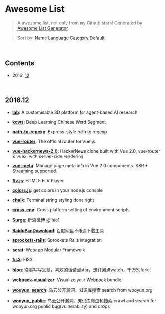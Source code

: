 # Awesome List

> A awesome list, not only from my Github stars! Generated by [Awesome List Generator](https://github.com/ttionya/Awesome-List-Generator).

> Sort by: [Name](https://github.com/ttionya/AwesomeList/blob/master/README-NAME.md) [Language](https://github.com/ttionya/AwesomeList/blob/master/README-LANGUAGE.md) [Category](https://github.com/ttionya/AwesomeList/blob/master/README-CATEGORY.md) [Default](https://github.com/ttionya/AwesomeList/blob/master/README-DEFAULT.md) 

<br>

## Contents 

- 2016: [12](#201612)   


<br>

## 2016.12

- [**lab**](https://github.com/deepmind/lab): A customisable 3D platform for agent-based AI research  


- [**kcws**](https://github.com/koth/kcws): Deep Learning Chinese Word Segment   


- [**path-to-regexp**](https://github.com/pillarjs/path-to-regexp): Express-style path to regexp  


- [**vue-router**](https://github.com/vuejs/vue-router): The official router for Vue.js.  


- [**vue-hackernews-2.0**](https://github.com/vuejs/vue-hackernews-2.0): HackerNews clone built with Vue 2.0, vue-router & vuex, with server-side rendering  


- [**vue-meta**](https://github.com/declandewet/vue-meta): Manage page meta info in Vue 2.0 components. SSR + Streaming supported.  


- [**flv.js**](https://github.com/Bilibili/flv.js): HTML5 FLV Player  


- [**colors.js**](https://github.com/Marak/colors.js): get colors in your node.js console  


- [**chalk**](https://github.com/chalk/chalk): Terminal string styling done right  


- [**cross-env**](https://github.com/kentcdodds/cross-env): Cross platform setting of environment scripts  


- [**Surge**](https://github.com/lhie1/Surge): 新浪微博 @lhie1  


- [**BaiduPanDownload**](https://github.com/Mrs4s/BaiduPanDownload): 百度网盘不限速下载工具  


- [**sprockets-rails**](https://github.com/rails/sprockets-rails): Sprockets Rails integration  


- [**scrat**](https://github.com/scrat-team/scrat): Webapp Modular Framework  


- [**fis3**](https://github.com/fex-team/fis3): FIS3  


- [**blog**](https://github.com/fouber/blog): 没事写写文章，喜欢的话请点star，想订阅点watch，千万别fork！  


- [**webpack-visualizer**](https://github.com/chrisbateman/webpack-visualizer): Visualize your Webpack bundle  


- [**wooyun_search**](https://github.com/grt1st/wooyun_search): 乌云公开漏洞、知识库搜索 search from wooyun.org  


- [**wooyun_public**](https://github.com/hanc00l/wooyun_public): 乌云公开漏洞、知识库爬虫和搜索   crawl and search for wooyun.org public bug(vulnerability) and drops  


